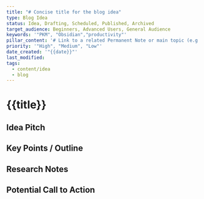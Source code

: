 ```yaml
---
title: "# Concise title for the blog idea"
type: Blog Idea
status: Idea, Drafting, Scheduled, Published, Archived
target_audience: Beginners, Advanced Users, General Audience
keywords: '"PKM", "Obsidian","productivity"'
pillar_content: '# Link to a related Permanent Note or main topic (e.g., "[[Permanent Notes/PKM Fundamentals]]")'
priority: '"High", "Medium", "Low"'
date_created: '"{{date}}"'
last_modified: 
tags:
  - content/idea
  - blog
---
```


# {{title}}

## Idea Pitch

## Key Points / Outline

## Research Notes

## Potential Call to Action